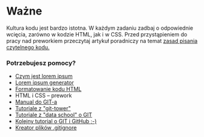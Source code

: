 # Ważne
Kultura kodu jest bardzo istotna. W każdym zadaniu zadbaj o odpowiednie wcięcia, zarówno w kodzie HTML, jak i w CSS. Przed przystąpieniem do pracy nad preworkiem przeczytaj artykuł poradniczy na temat [zasad pisania czytelnego kodu.](https://codepen.io/beniaminrychter/post/zasady-pisania-czytelnego-kodu-czyli-o-kulturze-programisty)

### Potrzebujesz pomocy?
* [Czym jest lorem ipsum](https://pl.wikipedia.org/wiki/Lorem_ipsum)
* [Lorem ipsum generator](http://pl.lipsum.com)
* [Formatowanie kodu HTML](https://www.granneman.com/webdev/coding/formatting-and-indenting-your-html)
*  HTML i CSS &ndash; prework
* [Manual do GIT-a](https://git-scm.com/book/pl/v1)
* [Tutoriale z "git-tower"](https://www.git-tower.com/learn/git/videos#episodes)
* [Tutoriale z "data school" o GIT](https://www.dataschool.io/git-and-github-videos-for-beginners/)
* [Kolejny tutorial o GIT i GitHub ;-)](https://www.youtube.com/watch?v=SWYqp7iY_Tc)
* [Kreator plików .gitignore](https://www.gitignore.io/)